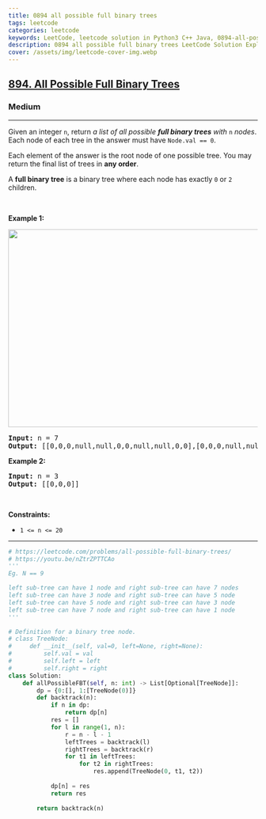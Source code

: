 ```yaml
---
title: 0894 all possible full binary trees
tags: leetcode
categories: leetcode
keywords: LeetCode, leetcode solution in Python3 C++ Java, 0894-all-possible-full-binary-trees solution
description: 0894 all possible full binary trees LeetCode Solution Explained
cover: /assets/img/leetcode-cover-img.webp
---
```



<h2><a href="https://leetcode.com/problems/all-possible-full-binary-trees/">894. All Possible Full Binary Trees</a></h2><h3>Medium</h3><hr><div><p>Given an integer <code>n</code>, return <em>a list of all possible <strong>full binary trees</strong> with</em> <code>n</code> <em>nodes</em>. Each node of each tree in the answer must have <code>Node.val == 0</code>.</p>

<p>Each element of the answer is the root node of one possible tree. You may return the final list of trees in <strong>any order</strong>.</p>

<p>A <strong>full binary tree</strong> is a binary tree where each node has exactly <code>0</code> or <code>2</code> children.</p>

<p>&nbsp;</p>
<p><strong class="example">Example 1:</strong></p>
<img alt="" src="https://s3-lc-upload.s3.amazonaws.com/uploads/2018/08/22/fivetrees.png" style="width: 700px; height: 400px;">
<pre><strong>Input:</strong> n = 7
<strong>Output:</strong> [[0,0,0,null,null,0,0,null,null,0,0],[0,0,0,null,null,0,0,0,0],[0,0,0,0,0,0,0],[0,0,0,0,0,null,null,null,null,0,0],[0,0,0,0,0,null,null,0,0]]
</pre>

<p><strong class="example">Example 2:</strong></p>

<pre><strong>Input:</strong> n = 3
<strong>Output:</strong> [[0,0,0]]
</pre>

<p>&nbsp;</p>
<p><strong>Constraints:</strong></p>

<ul>
	<li><code>1 &lt;= n &lt;= 20</code></li>
</ul>
</div>

---




```python
# https://leetcode.com/problems/all-possible-full-binary-trees/
# https://youtu.be/nZtrZPTTCAo
'''
Eg. N == 9

left sub-tree can have 1 node and right sub-tree can have 7 nodes
left sub-tree can have 3 node and right sub-tree can have 5 node
left sub-tree can have 5 node and right sub-tree can have 3 node
left sub-tree can have 7 node and right sub-tree can have 1 node
'''

# Definition for a binary tree node.
# class TreeNode:
#     def __init__(self, val=0, left=None, right=None):
#         self.val = val
#         self.left = left
#         self.right = right
class Solution:
    def allPossibleFBT(self, n: int) -> List[Optional[TreeNode]]:
        dp = {0:[], 1:[TreeNode(0)]}
        def backtrack(n):
            if n in dp:
                return dp[n]
            res = []
            for l in range(1, n):
                r = n - l - 1
                leftTrees = backtrack(l)
                rightTrees = backtrack(r)
                for t1 in leftTrees:
                    for t2 in rightTrees:
                        res.append(TreeNode(0, t1, t2))
            
            dp[n] = res
            return res
        
        return backtrack(n)
```
